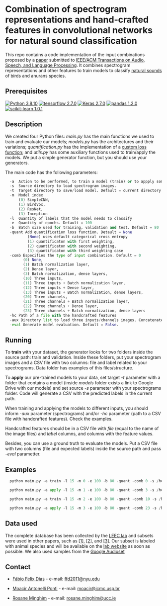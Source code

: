 # Combination of spectrogram representations and hand-crafted features in convolutional networks for natural sound classification

This repo contains a code implementation of the input combinations proposed by a [paper](https://) submitted to [IEEE/ACM Transactions on Audio, Speech, and Language Processing](https://signalprocessingsociety.org/publications-resources/ieeeacm-transactions-audio-speech-and-language-processing). It combines spectrogram representations and other features to train models to classify [natural sounds](https://doi.org/10.1007/s10980-011-9600-8) of birds and anurans species.

## Prerequisites

[![Python 3.8.10](https://img.shields.io/badge/python-3.8.10-green.svg)](https://www.python.org/downloads/release/python-3810/) [![tensorflow 2.7.0](https://img.shields.io/badge/tensorflow-2.7.0-orange.svg)](https://pypi.org/project/tensorflow/2.7.0/)  [![Keras 2.7.0](https://img.shields.io/badge/keras-2.7.0-red.svg)](https://pypi.org/project/keras/2.7.0/) 
[![pandas 1.2.0](https://img.shields.io/badge/pandas-1.2.0-purple.svg)](https://pypi.org/project/pandas/1.2.0/) [![scikit-learn 1.0.1](https://img.shields.io/badge/scikit_learn-1.0.1-blue.svg)](https://pypi.org/project/scikit-learn/1.0.1/)

## Description

We created four Python files: *main.py* has the main functions we used to train and evaluate our models; *models.py* has the architectures and their variations; *quantification.py* has the implementation of a [custom loss function](https://doi.org/10.1007/s13748-016-0103-3); and *utils.py* has some auxiliary functions used to train/apply the models. We put a simple generator function, but you should use your generators.

The main code has the following parameters:

```python
  -a  Action to be performed, to train a model (train) or to appply some pretrained model (apply) 
  -s  Source directory to load spectrogram images.
  -t  Target directory to save/load model. Default = current directory
  -m  Model index 
      (0) SimpleCNN, 
      (1) BirdVox, 
      (2) ResNet, 
      (3) Inception
  -l  Quantity of labels that the model needs to classify
  -e  Quantity of epochs. Default = 100
  -b  Batch size used for training, validation and test. Default = 80
  -quant Add quantification loss function. Detault = None 
          (None) uses default categorical cross entropy
          (1) quantificaton with first weighting, 
          (2) quantificaton with second weighting, 
          (3) quantificaton with third weighting case
  -comb Especifies the type of input combination. Default = 0
        (0) None,
        (1) Batch normalization layer,
        (2) Dense layer,
        (3) Batch normalization, dense layers,
        (10) Three inputs,
        (11) Three inputs + Batch normalization layer,
        (12) Three inputs + Dense layer,
        (13) Three inputs + Batch normalization, dense layers,      
        (20) Three channels,
        (21) Three channels + Batch normalization layer,
        (22) Three channels + Dense layer,
        (23) Three channels + Batch normalization, dense layers    
  -hc Path of a file with the handcrafted features
  -aux Directory list to load three inputs/channels images. Concatenated with [-s]  Source directory
  -eval Generate model evaluation. Default = False.
```

## Running

To **train** with your dataset, the generator looks for two folders inside the source path: train and validation. Inside these folders, put your spectrogram images and a CSV file with two columns: file and label related to your spectrograms. Data folder has examples of this files/structure.

To **apply** our pre-trained models to your data, set target *-t* parameter with a folder that contains a model (inside *models* folder exists a link to Google Drive with our models) and set source *-s* parameter with your spectrograms folder. Code will generate a CSV with the predicted labels in the current path.

When training and applying the models to different inputs, you should inform *-aux* parameter (spectrograms) and/or *-hc* parameter (path to a CSV file with handcrafted features). Check the examples.

Handcrafted features should be in a CSV file with *file* (equal to the name of the image files) and *label* columns, and columns with the feature values.

Besides, you can use a ground truth to evaluate the models. Put a CSV file with two columns (file and expected labels) inside the source path and pass *-eval* parametter.

## Examples

```python
  python main.py -a train -l 15 -m 0 -e 100 -b 80 -quant -comb 0 -s /home/user/Desktop/data/spec -t /home/user/Desktop/model
```  

```python
  python main.py -a apply -l 15 -m 1 -e 100 -b 80 -quant -comb 3 -s /home/user/Desktop/data/mel -hc /home/user/Destop/data/features/features_test.csv -t /home/user/Desktop/model 
```  

```python
  python main.py -a train -l 15 -m 2 -e 100 -b 80 -quant -comb 10 -s /home/user/Desktop/data/ -aux spec mel pcen -t /home/user/Desktop/model 
```

```python
  python main.py -a apply -l 15 -m 3 -e 100 -b 80 -quant -comb 23 -s /home/user/Desktop/data/ -aux spec mel pcen -hc /home/user/Destop/data/features/features_test.csv -t /home/user/Desktop/model 
```

## Data used

The complete database has been collected by the [LEEC lab](https://github.com/LEEClab) and subsets were used in other papers, such as [[1]](https://doi.org/10.1016/j.ecolind.2020.107050), [[2]](https://doi.org/10.1016/j.ecolind.2020.107316), and [[3]](https://doi.org/10.3390/info12070265). Our subset is labeled with animal species and will be available on the [lab website](https://github.com/LEEClab) as soon as possible.
We also used samples from the [Google Audioset](http://research.google.com/audioset/download.html)

## Contact

* [Fábio Felix Dias](https://scholar.google.com.br/citations?hl=pt-BR&user=uQ_qg2MAAAAJ) - e-mail: <ffd2011@nyu.edu>

* [Moacir Antonelli Ponti](https://scholar.google.com.br/citations?user=ZxQDyNcAAAAJ&hl=pt-BR&oi=sra) - e-mail: <moacir@icmc.usp.br>

* [Rosane Minghim](https://scholar.google.com.br/citations?user=TodwpSwAAAAJ&hl=pt-BR&oi=ao) - e-mail: <rosane.minghim@ucc.ie>  
